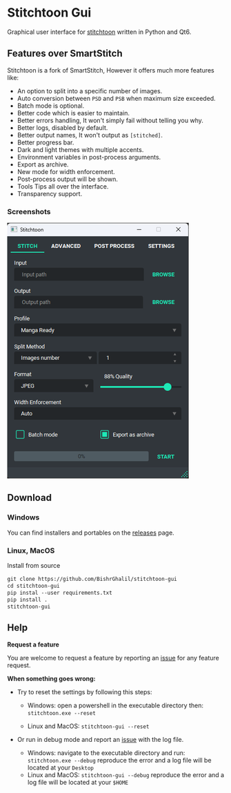 # Stitchtoon Gui

Graphical user interface for [stitchtoon](https://github.com/BishrGhalil/stitchtoon) written in Python and Qt6.

## Features over SmartStitch
Stitchtoon is a fork of SmartStitch, However it offers much more features like:
- An option to split into a specific number of images.
- Auto conversion between `PSD` and `PSB` when maximum size exceeded.
- Batch mode is optional.
- Better code which is easier to maintain.
- Better errors handling, It won't simply fail without telling you why.
- Better logs, disabled by default.
- Better output names, It won't output as `[stitched]`.
- Better progress bar.
- Dark and light themes with multiple accents.
- Environment variables in post-process arguments.
- Export as archive.
- New mode for width enforcement.
- Post-process output will be shown.
- Tools Tips all over the interface.
- Transparency support.

### Screenshots
![stitch tab](.github/screenshots/home.png)


## Download

### Windows
You can find installers and portables on the [releases](https://github.com/BishrGhalil/stitchtoon-gui/releases) page.

### Linux, MacOS
Install from source
```
git clone https://github.com/BishrGhalil/stitchtoon-gui
cd stitchtoon-gui
pip instal --user requirements.txt
pip install .
stitchtoon-gui
```

## Help

**Request a feature**

You are welcome to request a feature by reporting an [issue](https://github.com/BishrGhalil/stitchtoon-gui/issues) for any feature request.

**When something goes wrong:**
- Try to reset the settings by following this steps:

    - Windows:
    open a powershell in the executable directory then:
    `stitchtoon.exe --reset`


    - Linux and MacOS:
    `stitchtoon-gui --reset`

- Or run in debug mode and report an [issue](https://github.com/BishrGhalil/stitchtoon-gui/issues) with the log file.
    - Windows: navigate to the executable directory and run:
    `stitchtoon.exe --debug`
    reproduce the error and a log file will be located at your `Desktop`
    - Linux and MacOS:
    `stitchtoon-gui --debug`
    reproduce the error and a log file will be located at your `$HOME`
